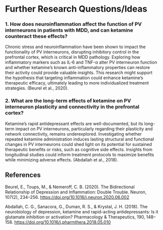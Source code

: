 
# Further Research Questions/Ideas

### 1.	How does neuroinflammation affect the function of PV interneurons in patients with MDD, and can ketamine counteract these effects?

Chronic stress and neuroinflammation have been shown to impact the functionality of PV interneurons, disrupting inhibitory control in the prefrontal cortex, which is critical in MDD pathology. Exploring how inflammatory markers such as IL-6 and TNF-α alter PV interneuron function and whether ketamine’s known anti-inflammatory properties can restore their activity could provide valuable insights. This research might support the hypothesis that targeting inflammation could enhance ketamine’s therapeutic efficacy, ultimately leading to more individualized treatment strategies. (Beurel et al., 2020).

### 2.	What are the long-term effects of ketamine on PV interneuron plasticity and connectivity in the prefrontal cortex?

Ketamine’s rapid antidepressant effects are well-documented, but its long-term impact on PV interneurons, particularly regarding their plasticity and network connectivity, remains underexplored. Investigating whether repeated ketamine administration induces lasting structural and functional changes in PV interneurons could shed light on its potential for sustained therapeutic benefits or risks, such as cognitive side effects. Insights from longitudinal studies could inform treatment protocols to maximize benefits while minimizing adverse effects. (Abdallah et al., 2018).


## References

Beurel, E., Toups, M., & Nemeroff, C. B. (2020). The Bidirectional Relationship of Depression and Inflammation: Double Trouble. Neuron, 107(2), 234–256. https://doi.org/10.1016/j.neuron.2020.06.002

Abdallah, C. G., Sanacora, G., Duman, R. S., & Krystal, J. H. (2018). The neurobiology of depression, ketamine and rapid-acting antidepressants: Is it glutamate inhibition or activation? Pharmacology & Therapeutics, 190, 148–158. https://doi.org/10.1016/j.pharmthera.2018.05.010